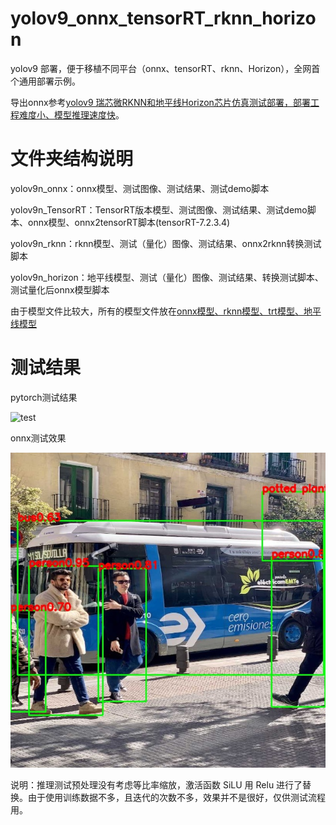 # yolov9_onnx_tensorRT_rknn_horizon
yolov9 部署，便于移植不同平台（onnx、tensorRT、rknn、Horizon），全网首个通用部署示例。

导出onnx参考[yolov9 瑞芯微RKNN和地平线Horizon芯片仿真测试部署，部署工程难度小、模型推理速度快](https://blog.csdn.net/zhangqian_1/article/details/135523096)。

# 文件夹结构说明

yolov9n_onnx：onnx模型、测试图像、测试结果、测试demo脚本

yolov9n_TensorRT：TensorRT版本模型、测试图像、测试结果、测试demo脚本、onnx模型、onnx2tensorRT脚本(tensorRT-7.2.3.4)

yolov9n_rknn：rknn模型、测试（量化）图像、测试结果、onnx2rknn转换测试脚本

yolov9n_horizon：地平线模型、测试（量化）图像、测试结果、转换测试脚本、测试量化后onnx模型脚本

由于模型文件比较大，所有的模型文件放在[onnx模型、rknn模型、trt模型、地平线模型](https://github.com/cqu20160901/yolov9_onnx_tensorRT_rknn_horizon/releases/tag/v1.0)

# 测试结果

pytorch测试结果

![test](https://github.com/cqu20160901/yolov9_onnx_tensorRT_rknn_horizon/assets/22290931/5708d6a5-e8fd-4feb-9aa0-61e6267407d3)


onnx测试效果

![image](https://github.com/cqu20160901/yolov9_onnx_tensorRT_rknn_horizon/blob/main/yolov9_onnx/test_onnx_result.jpg)

说明：推理测试预处理没有考虑等比率缩放，激活函数 SiLU 用 Relu 进行了替换。由于使用训练数据不多，且迭代的次数不多，效果并不是很好，仅供测试流程用。
